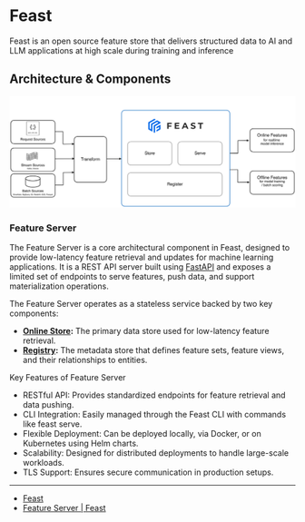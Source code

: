 # Feast

Feast is an open source feature store that delivers structured data to AI and LLM applications at high scale during training and inference

## Architecture & Components

![](./static/feast-architecture-diagram.png)

### Feature Server

The Feature Server is a core architectural component in Feast, designed to provide low-latency feature retrieval and updates for machine learning applications. It is a REST API server built using [FastAPI](https://fastapi.tiangolo.com/) and exposes a limited set of endpoints to serve features, push data, and support materialization operations.

The Feature Server operates as a stateless service backed by two key components:

- **[Online Store](https://docs.feast.dev/getting-started/components/online-store):** The primary data store used for low-latency feature retrieval.
- **[Registry](https://docs.feast.dev/getting-started/components/registry):** The metadata store that defines feature sets, feature views, and their relationships to entities.

Key Features of Feature Server

- RESTful API: Provides standardized endpoints for feature retrieval and data pushing.
- CLI Integration: Easily managed through the Feast CLI with commands like feast serve.
- Flexible Deployment: Can be deployed locally, via Docker, or on Kubernetes using Helm charts.
- Scalability: Designed for distributed deployments to handle large-scale workloads.
- TLS Support: Ensures secure communication in production setups.

---


- [Feast](https://feast.dev/)
- [Feature Server | Feast](https://docs.feast.dev/getting-started/components/feature-server)

